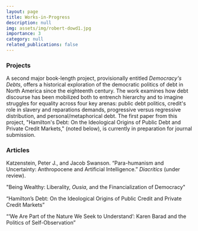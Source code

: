 ```yaml
---
layout: page
title: Works-in-Progress 
description: null
img: assets/img/robert-dowd1.jpg
importance: 3
category: null
related_publications: false
---
```


### Projects

A second major book-length project, provisionally entitled _Democracy's Debts_, offers a historical exploration of the democratic politics of debt in North America since the eighteenth century. The work examines how debt discourse has been mobilized both to entrench hierarchy and to imagine struggles for equality across four key arenas: public debt politics, credit's role in slavery and reparations demands, progressive versus regressive distribution, and personal/metaphorical debt. The first paper from this project, "Hamilton's Debt: On the Ideological Origins of Public Debt and Private Credit Markets," (noted below), is currently in preparation for journal submission.

### Articles

Katzenstein, Peter J., and Jacob Swanson. “Para-humanism and Uncertainty: Anthropocene and Artificial Intelligence.” _Diacritics_ (under review).

"Being Wealthy: Liberality, _Ousia_, and the Financialization of Democracy"

“Hamilton’s Debt: On the Ideological Origins of Public Credit and Private Credit Markets”

“‘We Are Part of the Nature We Seek to Understand’: Karen Barad and the Politics of Self-Observation”
